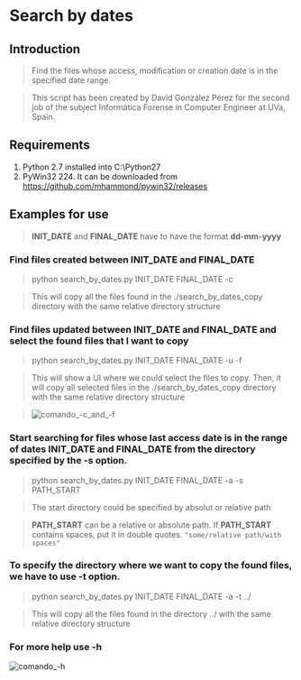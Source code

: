 # Search by dates
## Introduction
> Find the files whose access, modification or creation date is in the specified date range.

> This script has been created by David González Pérez for the second job of the subject Informática Forense in Computer Engineer at UVa, Spain.

## Requirements
1. Python 2.7 installed into C:\Python27
2. PyWin32 224. It can be downloaded from https://github.com/mhammond/pywin32/releases

## Examples for use
> **INIT_DATE** and **FINAL_DATE** have to have the format **dd-mm-yyyy**
### Find files created between INIT_DATE and FINAL_DATE
> python search_by_dates.py INIT_DATE FINAL_DATE -c

> This will copy all the files found in the ./search_by_dates_copy directory with the same relative directory structure

### Find files updated between INIT_DATE and FINAL_DATE and select the found files that I want to copy
> python search_by_dates.py INIT_DATE FINAL_DATE -u -f

> This will show a UI where we could select the files to copy. Then, it will copy all selected files in the ./search_by_dates_copy directory with the same relative directory structure

> ![comando_-c_and_-f](/uploads/12af33cf48096d0277186fc0b0e2dbc4/comando_-c_and_-f.PNG)

### Start searching for files whose last access date is in the range of dates INIT_DATE and FINAL_DATE from the directory specified by the -s option.
> python search_by_dates.py INIT_DATE FINAL_DATE -a -s PATH_START

> The start directory could be specified by absolut or relative path

> **PATH_START** can be a relative or absolute path. If **PATH_START** contains spaces, put it in double quotes. 
` "some/relative path/with spaces" `

### To specify the directory where we want to copy the found files, we have to use -t option.
> python search_by_dates.py INIT_DATE FINAL_DATE -a -t ../

> This will copy all the files found in the directory ../ with the same relative directory structure

### For more help use -h
![comando_-h](/uploads/60c224d1026344e19e5479833ad5c839/comando_-h.PNG)